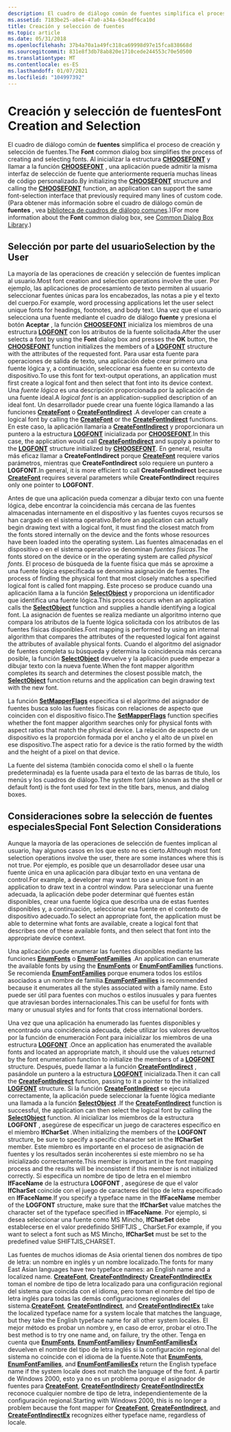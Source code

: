 ```yaml
---
description: El cuadro de diálogo común de fuentes simplifica el proceso de creación y selección de fuentes.
ms.assetid: 7183be25-a8e4-47a0-a34a-63eadf6ca10d
title: Creación y selección de fuentes
ms.topic: article
ms.date: 05/31/2018
ms.openlocfilehash: 37b4a70a1a49fc318ca69998d97e15fca838668d
ms.sourcegitcommit: 831e8f3db78ab820e1710cede244553c70e50500
ms.translationtype: MT
ms.contentlocale: es-ES
ms.lasthandoff: 01/07/2021
ms.locfileid: "104997392"
---
```

# <a name="font-creation-and-selection"></a><span data-ttu-id="a940e-103">Creación y selección de fuentes</span><span class="sxs-lookup"><span data-stu-id="a940e-103">Font Creation and Selection</span></span>

<span data-ttu-id="a940e-104">El cuadro de diálogo común de **fuentes** simplifica el proceso de creación y selección de fuentes.</span><span class="sxs-lookup"><span data-stu-id="a940e-104">The **Font** common dialog box simplifies the process of creating and selecting fonts.</span></span> <span data-ttu-id="a940e-105">Al inicializar la estructura [**CHOOSEFONT**](/windows/win32/api/commdlg/ns-commdlg-choosefonta) y llamar a la función [**CHOOSEFONT**](/windows/win32/api/commdlg/ns-commdlg-choosefonta) , una aplicación puede admitir la misma interfaz de selección de fuente que anteriormente requería muchas líneas de código personalizado.</span><span class="sxs-lookup"><span data-stu-id="a940e-105">By initializing the [**CHOOSEFONT**](/windows/win32/api/commdlg/ns-commdlg-choosefonta) structure and calling the [**CHOOSEFONT**](/windows/win32/api/commdlg/ns-commdlg-choosefonta) function, an application can support the same font-selection interface that previously required many lines of custom code.</span></span> <span data-ttu-id="a940e-106">(Para obtener más información sobre el cuadro de diálogo común de **fuentes** , vea [biblioteca de cuadros de diálogo comunes](../dlgbox/common-dialog-box-library.md).)</span><span class="sxs-lookup"><span data-stu-id="a940e-106">(For more information about the **Font** common dialog box, see [Common Dialog Box Library](../dlgbox/common-dialog-box-library.md).)</span></span>

## <a name="selection-by-the-user"></a><span data-ttu-id="a940e-107">Selección por parte del usuario</span><span class="sxs-lookup"><span data-stu-id="a940e-107">Selection by the User</span></span>

<span data-ttu-id="a940e-108">La mayoría de las operaciones de creación y selección de fuentes implican al usuario.</span><span class="sxs-lookup"><span data-stu-id="a940e-108">Most font creation and selection operations involve the user.</span></span> <span data-ttu-id="a940e-109">Por ejemplo, las aplicaciones de procesamiento de texto permiten al usuario seleccionar fuentes únicas para los encabezados, las notas a pie y el texto del cuerpo.</span><span class="sxs-lookup"><span data-stu-id="a940e-109">For example, word processing applications let the user select unique fonts for headings, footnotes, and body text.</span></span> <span data-ttu-id="a940e-110">Una vez que el usuario selecciona una fuente mediante el cuadro de diálogo **fuente** y presiona el botón **Aceptar** , la función [**CHOOSEFONT**](/windows/win32/api/commdlg/ns-commdlg-choosefonta) inicializa los miembros de una estructura [**LOGFONT**](/windows/win32/api/wingdi/ns-wingdi-logfonta) con los atributos de la fuente solicitada.</span><span class="sxs-lookup"><span data-stu-id="a940e-110">After the user selects a font by using the **Font** dialog box and presses the **OK** button, the [**CHOOSEFONT**](/windows/win32/api/commdlg/ns-commdlg-choosefonta) function initializes the members of a [**LOGFONT**](/windows/win32/api/wingdi/ns-wingdi-logfonta) structure with the attributes of the requested font.</span></span> <span data-ttu-id="a940e-111">Para usar esta fuente para operaciones de salida de texto, una aplicación debe crear primero una fuente lógica y, a continuación, seleccionar esa fuente en su contexto de dispositivo.</span><span class="sxs-lookup"><span data-stu-id="a940e-111">To use this font for text-output operations, an application must first create a logical font and then select that font into its device context.</span></span> <span data-ttu-id="a940e-112">Una *fuente lógica* es una descripción proporcionada por la aplicación de una fuente ideal.</span><span class="sxs-lookup"><span data-stu-id="a940e-112">A *logical font* is an application-supplied description of an ideal font.</span></span> <span data-ttu-id="a940e-113">Un desarrollador puede crear una fuente lógica llamando a las funciones [**CreateFont**](/windows/desktop/api/Wingdi/nf-wingdi-createfonta) o [**CreateFontIndirect**](/windows/desktop/api/Wingdi/nf-wingdi-createfontindirecta) .</span><span class="sxs-lookup"><span data-stu-id="a940e-113">A developer can create a logical font by calling the [**CreateFont**](/windows/desktop/api/Wingdi/nf-wingdi-createfonta) or the [**CreateFontIndirect**](/windows/desktop/api/Wingdi/nf-wingdi-createfontindirecta) functions.</span></span> <span data-ttu-id="a940e-114">En este caso, la aplicación llamaría a [**CreateFontIndirect**](/windows/win32/api/wingdi/nf-wingdi-createfontindirecta) y proporcionara un puntero a la estructura [**LOGFONT**](/windows/win32/api/wingdi/ns-wingdi-logfonta) inicializada por [**CHOOSEFONT**](/windows/win32/api/commdlg/ns-commdlg-choosefonta).</span><span class="sxs-lookup"><span data-stu-id="a940e-114">In this case, the application would call [**CreateFontIndirect**](/windows/win32/api/wingdi/nf-wingdi-createfontindirecta) and supply a pointer to the [**LOGFONT**](/windows/win32/api/wingdi/ns-wingdi-logfonta) structure initialized by [**CHOOSEFONT**](/windows/win32/api/commdlg/ns-commdlg-choosefonta).</span></span> <span data-ttu-id="a940e-115">En general, resulta más eficaz llamar a **CreateFontIndirect** porque [**CreateFont**](/windows/win32/api/wingdi/nf-wingdi-createfonta) requiere varios parámetros, mientras que **CreateFontIndirect** solo requiere un puntero a **LOGFONT**.</span><span class="sxs-lookup"><span data-stu-id="a940e-115">In general, it is more efficient to call **CreateFontIndirect** because [**CreateFont**](/windows/win32/api/wingdi/nf-wingdi-createfonta) requires several parameters while **CreateFontIndirect** requires only one pointer to **LOGFONT**.</span></span>

<span data-ttu-id="a940e-116">Antes de que una aplicación pueda comenzar a dibujar texto con una fuente lógica, debe encontrar la coincidencia más cercana de las fuentes almacenadas internamente en el dispositivo y las fuentes cuyos recursos se han cargado en el sistema operativo.</span><span class="sxs-lookup"><span data-stu-id="a940e-116">Before an application can actually begin drawing text with a logical font, it must find the closest match from the fonts stored internally on the device and the fonts whose resources have been loaded into the operating system.</span></span> <span data-ttu-id="a940e-117">Las fuentes almacenadas en el dispositivo o en el sistema operativo se denominan *fuentes físicas*.</span><span class="sxs-lookup"><span data-stu-id="a940e-117">The fonts stored on the device or in the operating system are called *physical fonts*.</span></span> <span data-ttu-id="a940e-118">El proceso de búsqueda de la fuente física que más se aproxime a una fuente lógica especificada se denomina asignación de fuentes.</span><span class="sxs-lookup"><span data-stu-id="a940e-118">The process of finding the physical font that most closely matches a specified logical font is called font mapping.</span></span> <span data-ttu-id="a940e-119">Este proceso se produce cuando una aplicación llama a la función [**SelectObject**](/windows/desktop/api/Wingdi/nf-wingdi-selectobject) y proporciona un identificador que identifica una fuente lógica.</span><span class="sxs-lookup"><span data-stu-id="a940e-119">This process occurs when an application calls the [**SelectObject**](/windows/desktop/api/Wingdi/nf-wingdi-selectobject) function and supplies a handle identifying a logical font.</span></span> <span data-ttu-id="a940e-120">La asignación de fuentes se realiza mediante un algoritmo interno que compara los atributos de la fuente lógica solicitada con los atributos de las fuentes físicas disponibles.</span><span class="sxs-lookup"><span data-stu-id="a940e-120">Font mapping is performed by using an internal algorithm that compares the attributes of the requested logical font against the attributes of available physical fonts.</span></span> <span data-ttu-id="a940e-121">Cuando el algoritmo del asignador de fuentes completa su búsqueda y determina la coincidencia más cercana posible, la función [**SelectObject**](/windows/win32/api/wingdi/nf-wingdi-selectobject) devuelve y la aplicación puede empezar a dibujar texto con la nueva fuente.</span><span class="sxs-lookup"><span data-stu-id="a940e-121">When the font mapper algorithm completes its search and determines the closest possible match, the [**SelectObject**](/windows/win32/api/wingdi/nf-wingdi-selectobject) function returns and the application can begin drawing text with the new font.</span></span>

<span data-ttu-id="a940e-122">La función [**SetMapperFlags**](/windows/desktop/api/Wingdi/nf-wingdi-setmapperflags) especifica si el algoritmo del asignador de fuentes busca solo las fuentes físicas con relaciones de aspecto que coinciden con el dispositivo físico.</span><span class="sxs-lookup"><span data-stu-id="a940e-122">The [**SetMapperFlags**](/windows/desktop/api/Wingdi/nf-wingdi-setmapperflags) function specifies whether the font mapper algorithm searches only for physical fonts with aspect ratios that match the physical device.</span></span> <span data-ttu-id="a940e-123">La relación de aspecto de un dispositivo es la proporción formada por el ancho y el alto de un píxel en ese dispositivo.</span><span class="sxs-lookup"><span data-stu-id="a940e-123">The aspect ratio for a device is the ratio formed by the width and the height of a pixel on that device.</span></span>

<span data-ttu-id="a940e-124">La fuente del sistema (también conocida como el shell o la fuente predeterminada) es la fuente usada para el texto de las barras de título, los menús y los cuadros de diálogo.</span><span class="sxs-lookup"><span data-stu-id="a940e-124">The system font (also known as the shell or default font) is the font used for text in the title bars, menus, and dialog boxes.</span></span>

## <a name="special-font-selection-considerations"></a><span data-ttu-id="a940e-125">Consideraciones sobre la selección de fuentes especiales</span><span class="sxs-lookup"><span data-stu-id="a940e-125">Special Font Selection Considerations</span></span>

<span data-ttu-id="a940e-126">Aunque la mayoría de las operaciones de selección de fuentes implican al usuario, hay algunos casos en los que esto no es cierto.</span><span class="sxs-lookup"><span data-stu-id="a940e-126">Although most font selection operations involve the user, there are some instances where this is not true.</span></span> <span data-ttu-id="a940e-127">Por ejemplo, es posible que un desarrollador desee usar una fuente única en una aplicación para dibujar texto en una ventana de control.</span><span class="sxs-lookup"><span data-stu-id="a940e-127">For example, a developer may want to use a unique font in an application to draw text in a control window.</span></span> <span data-ttu-id="a940e-128">Para seleccionar una fuente adecuada, la aplicación debe poder determinar qué fuentes están disponibles, crear una fuente lógica que describa una de estas fuentes disponibles y, a continuación, seleccionar esa fuente en el contexto de dispositivo adecuado.</span><span class="sxs-lookup"><span data-stu-id="a940e-128">To select an appropriate font, the application must be able to determine what fonts are available, create a logical font that describes one of these available fonts, and then select that font into the appropriate device context.</span></span>

<span data-ttu-id="a940e-129">Una aplicación puede enumerar las fuentes disponibles mediante las funciones [**EnumFonts**](/windows/desktop/api/Wingdi/nf-wingdi-enumfontsa) o [**EnumFontFamilies**](/windows/desktop/api/Wingdi/nf-wingdi-enumfontfamiliesa) .</span><span class="sxs-lookup"><span data-stu-id="a940e-129">An application can enumerate the available fonts by using the [**EnumFonts**](/windows/desktop/api/Wingdi/nf-wingdi-enumfontsa) or [**EnumFontFamilies**](/windows/desktop/api/Wingdi/nf-wingdi-enumfontfamiliesa) functions.</span></span> <span data-ttu-id="a940e-130">Se recomienda [**EnumFontFamilies**](/windows/win32/api/wingdi/nf-wingdi-enumfontfamiliesa) porque enumera todos los estilos asociados a un nombre de familia.</span><span class="sxs-lookup"><span data-stu-id="a940e-130">[**EnumFontFamilies**](/windows/win32/api/wingdi/nf-wingdi-enumfontfamiliesa) is recommended because it enumerates all the styles associated with a family name.</span></span> <span data-ttu-id="a940e-131">Esto puede ser útil para fuentes con muchos o estilos inusuales y para fuentes que atraviesan bordes internacionales.</span><span class="sxs-lookup"><span data-stu-id="a940e-131">This can be useful for fonts with many or unusual styles and for fonts that cross international borders.</span></span>

<span data-ttu-id="a940e-132">Una vez que una aplicación ha enumerado las fuentes disponibles y encontrado una coincidencia adecuada, debe utilizar los valores devueltos por la función de enumeración Font para inicializar los miembros de una estructura [**LOGFONT**](/windows/win32/api/wingdi/ns-wingdi-logfonta) .</span><span class="sxs-lookup"><span data-stu-id="a940e-132">Once an application has enumerated the available fonts and located an appropriate match, it should use the values returned by the font enumeration function to initialize the members of a [**LOGFONT**](/windows/win32/api/wingdi/ns-wingdi-logfonta) structure.</span></span> <span data-ttu-id="a940e-133">Después, puede llamar a la función [**CreateFontIndirect**](/windows/desktop/api/Wingdi/nf-wingdi-createfontindirecta) , pasándole un puntero a la estructura [**LOGFONT**](/windows/win32/api/wingdi/ns-wingdi-logfonta) inicializada.</span><span class="sxs-lookup"><span data-stu-id="a940e-133">Then it can call the [**CreateFontIndirect**](/windows/desktop/api/Wingdi/nf-wingdi-createfontindirecta) function, passing to it a pointer to the initialized [**LOGFONT**](/windows/win32/api/wingdi/ns-wingdi-logfonta) structure.</span></span> <span data-ttu-id="a940e-134">Si la función [**CreateFontIndirect**](/windows/win32/api/wingdi/nf-wingdi-createfontindirecta) se ejecuta correctamente, la aplicación puede seleccionar la fuente lógica mediante una llamada a la función [**SelectObject**](/windows/desktop/api/Wingdi/nf-wingdi-selectobject) .</span><span class="sxs-lookup"><span data-stu-id="a940e-134">If the [**CreateFontIndirect**](/windows/win32/api/wingdi/nf-wingdi-createfontindirecta) function is successful, the application can then select the logical font by calling the [**SelectObject**](/windows/desktop/api/Wingdi/nf-wingdi-selectobject) function.</span></span> <span data-ttu-id="a940e-135">Al inicializar los miembros de la estructura **LOGFONT** , asegúrese de especificar un juego de caracteres específico en el miembro **lfCharSet** .</span><span class="sxs-lookup"><span data-stu-id="a940e-135">When initializing the members of the **LOGFONT** structure, be sure to specify a specific character set in the **lfCharSet** member.</span></span> <span data-ttu-id="a940e-136">Este miembro es importante en el proceso de asignación de fuentes y los resultados serán incoherentes si este miembro no se ha inicializado correctamente.</span><span class="sxs-lookup"><span data-stu-id="a940e-136">This member is important in the font mapping process and the results will be inconsistent if this member is not initialized correctly.</span></span> <span data-ttu-id="a940e-137">Si especifica un nombre de tipo de letra en el miembro **lfFaceName** de la estructura **LOGFONT** , asegúrese de que el valor **lfCharSet** coincide con el juego de caracteres del tipo de letra especificado en **lfFaceName**.</span><span class="sxs-lookup"><span data-stu-id="a940e-137">If you specify a typeface name in the **lfFaceName** member of the **LOGFONT** structure, make sure that the **lfCharSet** value matches the character set of the typeface specified in **lfFaceName**.</span></span> <span data-ttu-id="a940e-138">Por ejemplo, si desea seleccionar una fuente como MS Mincho, **lfCharSet** debe establecerse en el valor predefinido SHIFTJIS \_ CharSet.</span><span class="sxs-lookup"><span data-stu-id="a940e-138">For example, if you want to select a font such as MS Mincho, **lfCharSet** must be set to the predefined value SHIFTJIS\_CHARSET.</span></span>

<span data-ttu-id="a940e-139">Las fuentes de muchos idiomas de Asia oriental tienen dos nombres de tipo de letra: un nombre en inglés y un nombre localizado.</span><span class="sxs-lookup"><span data-stu-id="a940e-139">The fonts for many East Asian languages have two typeface names: an English name and a localized name.</span></span> <span data-ttu-id="a940e-140">[**CreateFont**](/windows/desktop/api/Wingdi/nf-wingdi-createfonta), [**CreateFontIndirect**](/windows/desktop/api/Wingdi/nf-wingdi-createfontindirecta)y [**CreateFontIndirectEx**](/windows/desktop/api/Wingdi/nf-wingdi-createfontindirectexa) toman el nombre de tipo de letra localizado para una configuración regional del sistema que coincida con el idioma, pero toman el nombre del tipo de letra inglés para todas las demás configuraciones regionales del sistema.</span><span class="sxs-lookup"><span data-stu-id="a940e-140">[**CreateFont**](/windows/desktop/api/Wingdi/nf-wingdi-createfonta), [**CreateFontIndirect**](/windows/desktop/api/Wingdi/nf-wingdi-createfontindirecta), and [**CreateFontIndirectEx**](/windows/desktop/api/Wingdi/nf-wingdi-createfontindirectexa) take the localized typeface name for a system locale that matches the language, but they take the English typeface name for all other system locales.</span></span> <span data-ttu-id="a940e-141">El mejor método es probar un nombre y, en caso de error, probar el otro.</span><span class="sxs-lookup"><span data-stu-id="a940e-141">The best method is to try one name and, on failure, try the other.</span></span> <span data-ttu-id="a940e-142">Tenga en cuenta que [**EnumFonts**](/windows/win32/api/wingdi/nf-wingdi-enumfontsa), [**EnumFontFamilies**](/windows/win32/api/wingdi/nf-wingdi-enumfontfamiliesa)y [**EnumFontFamiliesEx**](/windows/desktop/api/Wingdi/nf-wingdi-enumfontfamiliesexa) devuelven el nombre del tipo de letra inglés si la configuración regional del sistema no coincide con el idioma de la fuente.</span><span class="sxs-lookup"><span data-stu-id="a940e-142">Note that [**EnumFonts**](/windows/win32/api/wingdi/nf-wingdi-enumfontsa), [**EnumFontFamilies**](/windows/win32/api/wingdi/nf-wingdi-enumfontfamiliesa), and [**EnumFontFamiliesEx**](/windows/desktop/api/Wingdi/nf-wingdi-enumfontfamiliesexa) return the English typeface name if the system locale does not match the language of the font.</span></span> <span data-ttu-id="a940e-143">A partir de Windows 2000, esto ya no es un problema porque el asignador de fuentes para [**CreateFont**](/windows/win32/api/wingdi/nf-wingdi-createfonta), [**CreateFontIndirect**](/windows/win32/api/wingdi/nf-wingdi-createfontindirecta)y [**CreateFontIndirectEx**](/windows/win32/api/wingdi/nf-wingdi-createfontindirectexa) reconoce cualquier nombre de tipo de letra, independientemente de la configuración regional.</span><span class="sxs-lookup"><span data-stu-id="a940e-143">Starting with Windows 2000, this is no longer a problem because the font mapper for [**CreateFont**](/windows/win32/api/wingdi/nf-wingdi-createfonta), [**CreateFontIndirect**](/windows/win32/api/wingdi/nf-wingdi-createfontindirecta), and [**CreateFontIndirectEx**](/windows/win32/api/wingdi/nf-wingdi-createfontindirectexa) recognizes either typeface name, regardless of locale.</span></span>

 

 

